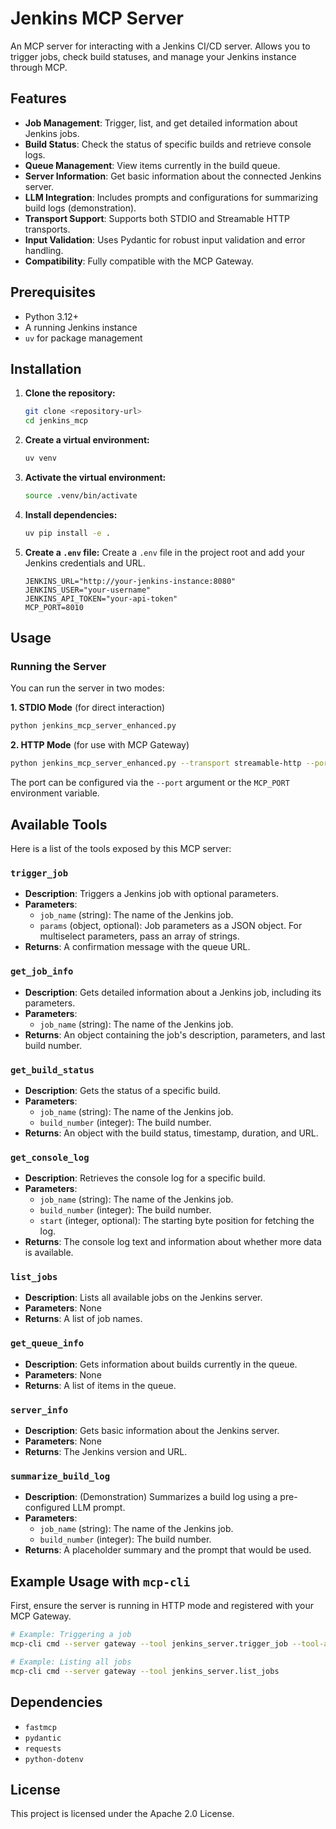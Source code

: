 # Jenkins MCP Server

An MCP server for interacting with a Jenkins CI/CD server. Allows you to trigger jobs, check build statuses, and manage your Jenkins instance through MCP.

## Features

- **Job Management**: Trigger, list, and get detailed information about Jenkins jobs.
- **Build Status**: Check the status of specific builds and retrieve console logs.
- **Queue Management**: View items currently in the build queue.
- **Server Information**: Get basic information about the connected Jenkins server.
- **LLM Integration**: Includes prompts and configurations for summarizing build logs (demonstration).
- **Transport Support**: Supports both STDIO and Streamable HTTP transports.
- **Input Validation**: Uses Pydantic for robust input validation and error handling.
- **Compatibility**: Fully compatible with the MCP Gateway.

## Prerequisites

- Python 3.12+
- A running Jenkins instance
- `uv` for package management

## Installation

1.  **Clone the repository:**
    ```bash
    git clone <repository-url>
    cd jenkins_mcp
    ```

2.  **Create a virtual environment:**
    ```bash
    uv venv
    ```

3.  **Activate the virtual environment:**
    ```bash
    source .venv/bin/activate
    ```

4.  **Install dependencies:**
    ```bash
    uv pip install -e .
    ```

5.  **Create a `.env` file:**
    Create a `.env` file in the project root and add your Jenkins credentials and URL.
    ```
    JENKINS_URL="http://your-jenkins-instance:8080"
    JENKINS_USER="your-username"
    JENKINS_API_TOKEN="your-api-token"
    MCP_PORT=8010
    ```

## Usage

### Running the Server

You can run the server in two modes:

**1. STDIO Mode** (for direct interaction)
```bash
python jenkins_mcp_server_enhanced.py
```

**2. HTTP Mode** (for use with MCP Gateway)
```bash
python jenkins_mcp_server_enhanced.py --transport streamable-http --port 8010
```
The port can be configured via the `--port` argument or the `MCP_PORT` environment variable.

## Available Tools

Here is a list of the tools exposed by this MCP server:

### `trigger_job`
- **Description**: Triggers a Jenkins job with optional parameters.
- **Parameters**:
    - `job_name` (string): The name of the Jenkins job.
    - `params` (object, optional): Job parameters as a JSON object. For multiselect parameters, pass an array of strings.
- **Returns**: A confirmation message with the queue URL.

### `get_job_info`
- **Description**: Gets detailed information about a Jenkins job, including its parameters.
- **Parameters**:
    - `job_name` (string): The name of the Jenkins job.
- **Returns**: An object containing the job's description, parameters, and last build number.

### `get_build_status`
- **Description**: Gets the status of a specific build.
- **Parameters**:
    - `job_name` (string): The name of the Jenkins job.
    - `build_number` (integer): The build number.
- **Returns**: An object with the build status, timestamp, duration, and URL.

### `get_console_log`
- **Description**: Retrieves the console log for a specific build.
- **Parameters**:
    - `job_name` (string): The name of the Jenkins job.
    - `build_number` (integer): The build number.
    - `start` (integer, optional): The starting byte position for fetching the log.
- **Returns**: The console log text and information about whether more data is available.

### `list_jobs`
- **Description**: Lists all available jobs on the Jenkins server.
- **Parameters**: None
- **Returns**: A list of job names.

### `get_queue_info`
- **Description**: Gets information about builds currently in the queue.
- **Parameters**: None
- **Returns**: A list of items in the queue.

### `server_info`
- **Description**: Gets basic information about the Jenkins server.
- **Parameters**: None
- **Returns**: The Jenkins version and URL.

### `summarize_build_log`
- **Description**: (Demonstration) Summarizes a build log using a pre-configured LLM prompt.
- **Parameters**:
    - `job_name` (string): The name of the Jenkins job.
    - `build_number` (integer): The build number.
- **Returns**: A placeholder summary and the prompt that would be used.

## Example Usage with `mcp-cli`

First, ensure the server is running in HTTP mode and registered with your MCP Gateway.

```bash
# Example: Triggering a job
mcp-cli cmd --server gateway --tool jenkins_server.trigger_job --tool-args '{"job_name": "my-test-job", "params": {"branch": "develop", "deploy": true}}'

# Example: Listing all jobs
mcp-cli cmd --server gateway --tool jenkins_server.list_jobs
```

## Dependencies

- `fastmcp`
- `pydantic`
- `requests`
- `python-dotenv`

## License

This project is licensed under the Apache 2.0 License.
